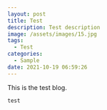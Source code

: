 ```yaml
---
layout: post
title: Test
description: Test description
image: /assets/images/15.jpg
tags:
  - Test
categories:
  - Sample
date: 2021-10-19 06:59:26
---
```

This is the test blog.

```java
test
```